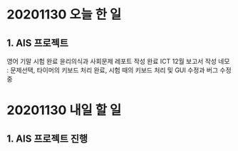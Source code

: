 # 20201130 오늘 한 일
## 1. AIS 프로젝트
영어 기말 시험 완료
윤리의식과 사회문제 레포트 작성 완료
ICT 12월 보고서 작성
네모 : 문제선택, 타이머의 키보드 처리 완료, 시험 때의 키보드 처리 및 GUI 수정과 버그 수정 중



# 20201130 내일 할 일
## 1. AIS 프로젝트 진행

